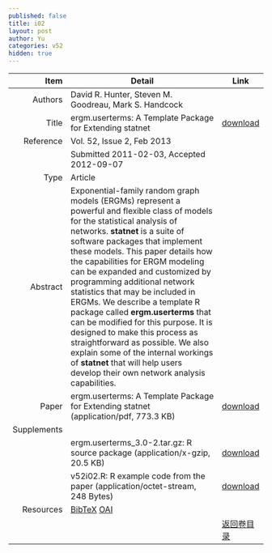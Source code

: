 ```yaml
---
published: false
title: i02
layout: post
author: Yu
categories: v52
hidden: true
---
```


| Item | Detail | Link |
|---:|---|---|
| Authors | David R. Hunter, Steven M. Goodreau, Mark S. Handcock| |
| Title |ergm.userterms: A Template Package for Extending statnet | [download](http://www.jstatsoft.org/v52/i02/paper) |
| Reference |Vol. 52, Issue 2, Feb 2013 | |
| | Submitted 2011-02-03, Accepted 2012-09-07| | 
| Type | Article| |
| Abstract | Exponential-family random graph models (ERGMs) represent a powerful and flexible class of models for the statistical analysis of networks. <b>statnet</b> is a suite of software packages that implement these models. This paper details how the capabilities for ERGM modeling can be expanded and customized by programming additional network statistics that may be included in ERGMs. We describe a template R package called <b>ergm.userterms</b> that can be modified for this purpose. It is designed to make this process as straightforward as possible. We also explain some of the internal workings of <b>statnet</b> that will help users develop their own network analysis capabilities.| |
| Paper | ergm.userterms: A Template Package for Extending statnet  (application/pdf, 773.3 KB)| [download](http://www.jstatsoft.org/v52/i02/paper) |
| Supplements | | |
| |ergm.userterms_3.0-2.tar.gz: R source package  (application/x-gzip, 20.5 KB)|  [download](http://www.jstatsoft.org/v52/i02/supp/1) |
| |v52i02.R: R example code from the paper  (application/octet-stream, 248 Bytes)|  [download](http://www.jstatsoft.org/v52/i02/supp/2) |
| Resources | [BibTeX](http://www.jstatsoft.org/v52/i02/bibtex) [OAI](http://www.jstatsoft.org/oai?verb=GetRecord&identifier=oai.jstatsoft/v52/i02&prefix=oai_dc)| |
| |  | [返回卷目录]({{site.baseurl}}/volume/v52.html) |